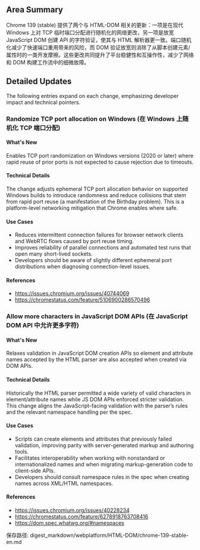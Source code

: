 ## Area Summary

Chrome 139 (stable) 提供了两个与 HTML-DOM 相关的更新：一项是在现代 Windows 上对 TCP 临时端口分配进行随机化的网络更改，另一项是放宽 JavaScript DOM 创建 API 的字符验证，使其与 HTML 解析器更一致。端口随机化减少了快速端口重用带来的风险，而 DOM 验证放宽则消除了从脚本创建元素/属性时的一类开发摩擦。这些更改共同提升了平台稳健性和互操作性，减少了网络和 DOM 构建工作流中的细微故障。

## Detailed Updates

The following entries expand on each change, emphasizing developer impact and technical pointers.

### Randomize TCP port allocation on Windows (在 Windows 上随机化 TCP 端口分配)

#### What's New
Enables TCP port randomization on Windows versions (2020 or later) where rapid reuse of prior ports is not expected to cause rejection due to timeouts.

#### Technical Details
The change adjusts ephemeral TCP port allocation behavior on supported Windows builds to introduce randomness and reduce collisions that stem from rapid port reuse (a manifestation of the Birthday problem). This is a platform-level networking mitigation that Chrome enables where safe.

#### Use Cases
- Reduces intermittent connection failures for browser network clients and WebRTC flows caused by port reuse timing.
- Improves reliability of parallel connections and automated test runs that open many short-lived sockets.
- Developers should be aware of slightly different ephemeral port distributions when diagnosing connection-level issues.

#### References
- https://issues.chromium.org/issues/40744069
- https://chromestatus.com/feature/5106900286570496

### Allow more characters in JavaScript DOM APIs (在 JavaScript DOM API 中允许更多字符)

#### What's New
Relaxes validation in JavaScript DOM creation APIs so element and attribute names accepted by the HTML parser are also accepted when created via DOM APIs.

#### Technical Details
Historically the HTML parser permitted a wide variety of valid characters in element/attribute names while JS DOM APIs enforced stricter validation. This change aligns the JavaScript-facing validation with the parser’s rules and the relevant namespace handling per the spec.

#### Use Cases
- Scripts can create elements and attributes that previously failed validation, improving parity with server-generated markup and authoring tools.
- Facilitates interoperability when working with nonstandard or internationalized names and when migrating markup-generation code to client-side APIs.
- Developers should consult namespace rules in the spec when creating names across XML/HTML namespaces.

#### References
- https://issues.chromium.org/issues/40228234
- https://chromestatus.com/feature/6278918763708416
- https://dom.spec.whatwg.org/#namespaces

保存路径:
digest_markdown/webplatform/HTML-DOM/chrome-139-stable-en.md